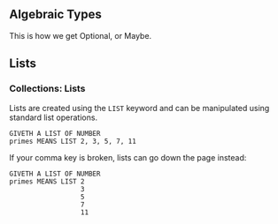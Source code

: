 ## Algebraic Types

This is how we get Optional, or Maybe.

## Lists

### Collections: Lists

Lists are created using the `LIST` keyword and can be manipulated using standard list operations.

```l4
GIVETH A LIST OF NUMBER
primes MEANS LIST 2, 3, 5, 7, 11
```

If your comma key is broken, lists can go down the page instead:

```l4
GIVETH A LIST OF NUMBER
primes MEANS LIST 2
                  3
                  5
                  7
                  11
```



